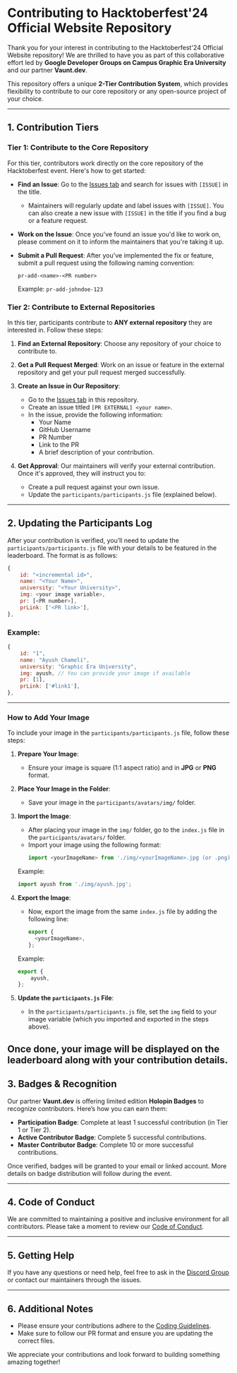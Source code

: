 
# Contributing to Hacktoberfest'24 Official Website Repository

Thank you for your interest in contributing to the Hacktoberfest'24 Official Website repository! We are thrilled to have you as part of this collaborative effort led by **Google Developer Groups on Campus Graphic Era University** and our partner **Vaunt.dev**.

This repository offers a unique **2-Tier Contribution System**, which provides flexibility to contribute to our core repository or any open-source project of your choice.

---

## 1. Contribution Tiers

### Tier 1: Contribute to the Core Repository
For this tier, contributors work directly on the core repository of the Hacktoberfest event. Here's how to get started:

- **Find an Issue**: Go to the [Issues tab](../../issues) and search for issues with `[ISSUE]` in the title.
  - Maintainers will regularly update and label issues with `[ISSUE]`. You can also create a new issue with `[ISSUE]` in the title if you find a bug or a feature request.
  
- **Work on the Issue**: Once you've found an issue you'd like to work on, please comment on it to inform the maintainers that you're taking it up.

- **Submit a Pull Request**: After you've implemented the fix or feature, submit a pull request using the following naming convention:
  ```
  pr-add-<name>-<PR number>
  ```
  Example: `pr-add-johndoe-123`

### Tier 2: Contribute to External Repositories
In this tier, participants contribute to **ANY external repository** they are interested in. Follow these steps:

1. **Find an External Repository**: Choose any repository of your choice to contribute to.

2. **Get a Pull Request Merged**: Work on an issue or feature in the external repository and get your pull request merged successfully.

3. **Create an Issue in Our Repository**: 
    - Go to the [Issues tab](../../issues) in this repository.
    - Create an issue titled `[PR EXTERNAL] <your name>`.
    - In the issue, provide the following information:
        - Your Name
        - GitHub Username
        - PR Number
        - Link to the PR
        - A brief description of your contribution.

4. **Get Approval**: Our maintainers will verify your external contribution. Once it's approved, they will instruct you to:
    - Create a pull request against your own issue.
    - Update the `participants/participants.js` file (explained below).

---

## 2. Updating the Participants Log

After your contribution is verified, you’ll need to update the `participants/participants.js` file with your details to be featured in the leaderboard. The format is as follows:

```js
{
    id: "<incremental id>",
    name: "<Your Name>",
    university: "<Your University>",
    img: <your image variable>,
    pr: [<PR number>],
    prLink: ['<PR link>'],
},
```

### Example:
```js
{
    id: "1",
    name: "Ayush Chamoli",
    university: "Graphic Era University",
    img: ayush, // You can provide your image if available
    pr: [1],
    prLink: ['#link1'],
},
```

---

### **How to Add Your Image**

To include your image in the `participants/participants.js` file, follow these steps:

1. **Prepare Your Image**: 
   - Ensure your image is square (1:1 aspect ratio) and in **JPG** or **PNG** format.
   
2. **Place Your Image in the Folder**: 
   - Save your image in the `participants/avatars/img/` folder.
   
3. **Import the Image**: 
   - After placing your image in the `img/` folder, go to the `index.js` file in the `participants/avatars/` folder.
   - Import your image using the following format:
     ```js
     import <yourImageName> from './img/<yourImageName>.jpg (or .png)';
     ```

   Example:
   ```js
   import ayush from './img/ayush.jpg';
   ```
4. **Export the Image**: 
   - Now, export the image from the same `index.js` file by adding the following line:
     ```js
     export {
       <yourImageName>,
     };
     ```

   Example:
   ```js
   export {
       ayush,
   };
   ```

5. **Update the `participants.js` File**:
   - In the `participants/participants.js` file, set the `img` field to your image variable (which you imported and exported in the steps above). 

Once done, your image will be displayed on the leaderboard along with your contribution details.
---

## 3. Badges & Recognition

Our partner **Vaunt.dev** is offering limited edition **Holopin Badges** to recognize contributors. Here’s how you can earn them:

- **Participation Badge**: Complete at least 1 successful contribution (in Tier 1 or Tier 2).
- **Active Contributor Badge**: Complete 5 successful contributions.
- **Master Contributor Badge**: Complete 10 or more successful contributions.

Once verified, badges will be granted to your email or linked account. More details on badge distribution will follow during the event.

---

## 4. Code of Conduct

We are committed to maintaining a positive and inclusive environment for all contributors. Please take a moment to review our [Code of Conduct](./CODE_OF_CONDUCT.md).

---

## 5. Getting Help

If you have any questions or need help, feel free to ask in the [Discord Group](https://discord.gg/BngqfTwE) or contact our maintainers through the issues.

---

## 6. Additional Notes

- Please ensure your contributions adhere to the [Coding Guidelines](./CODE_OF_CONDUCT.md).
- Make sure to follow our PR format and ensure you are updating the correct files.
  
We appreciate your contributions and look forward to building something amazing together!
